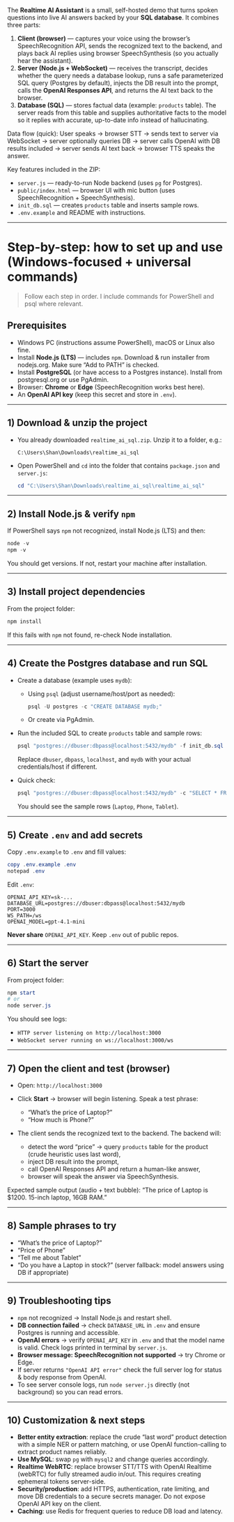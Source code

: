 The **Realtime AI Assistant** is a small, self-hosted demo that turns spoken questions into live AI answers backed by your **SQL database**. It combines three parts:

1. **Client (browser)** — captures your voice using the browser’s SpeechRecognition API, sends the recognized text to the backend, and plays back AI replies using browser SpeechSynthesis (so you actually hear the assistant).
2. **Server (Node.js + WebSocket)** — receives the transcript, decides whether the query needs a database lookup, runs a safe parameterized SQL query (Postgres by default), injects the DB result into the prompt, calls the **OpenAI Responses API**, and returns the AI text back to the browser.
3. **Database (SQL)** — stores factual data (example: `products` table). The server reads from this table and supplies authoritative facts to the model so it replies with accurate, up-to-date info instead of hallucinating.

Data flow (quick):
User speaks → browser STT → sends text to server via WebSocket → server optionally queries DB → server calls OpenAI with DB results included → server sends AI text back → browser TTS speaks the answer.

Key features included in the ZIP:

* `server.js` — ready-to-run Node backend (uses `pg` for Postgres).
* `public/index.html` — browser UI with mic button (uses SpeechRecognition + SpeechSynthesis).
* `init_db.sql` — creates `products` table and inserts sample rows.
* `.env.example` and README with instructions.

---

# Step-by-step: how to set up and use (Windows-focused + universal commands)

> Follow each step in order. I include commands for PowerShell and psql where relevant.

## Prerequisites

* Windows PC (instructions assume PowerShell), macOS or Linux also fine.
* Install **Node.js (LTS)** — includes `npm`. Download & run installer from nodejs.org. Make sure “Add to PATH” is checked.
* Install **PostgreSQL** (or have access to a Postgres instance). Install from postgresql.org or use PgAdmin.
* Browser: **Chrome** or **Edge** (SpeechRecognition works best here).
* An **OpenAI API key** (keep this secret and store in `.env`).

---

## 1) Download & unzip the project

* You already downloaded `realtime_ai_sql.zip`. Unzip it to a folder, e.g.:

  ```
  C:\Users\Shan\Downloads\realtime_ai_sql
  ```
* Open PowerShell and `cd` into the folder that contains `package.json` and `server.js`:

  ```powershell
  cd "C:\Users\Shan\Downloads\realtime_ai_sql\realtime_ai_sql"
  ```

---

## 2) Install Node.js & verify `npm`

If PowerShell says `npm` not recognized, install Node.js (LTS) and then:

```powershell
node -v
npm -v
```

You should get versions. If not, restart your machine after installation.

---

## 3) Install project dependencies

From the project folder:

```powershell
npm install
```

If this fails with `npm` not found, re-check Node installation.

---

## 4) Create the Postgres database and run SQL

* Create a database (example uses `mydb`):

  * Using `psql` (adjust username/host/port as needed):

    ```powershell
    psql -U postgres -c "CREATE DATABASE mydb;"
    ```
  * Or create via PgAdmin.

* Run the included SQL to create `products` table and sample rows:

  ```powershell
  psql "postgres://dbuser:dbpass@localhost:5432/mydb" -f init_db.sql
  ```

  Replace `dbuser`, `dbpass`, `localhost`, and `mydb` with your actual credentials/host if different.

* Quick check:

  ```powershell
  psql "postgres://dbuser:dbpass@localhost:5432/mydb" -c "SELECT * FROM products;"
  ```

  You should see the sample rows (`Laptop`, `Phone`, `Tablet`).

---

## 5) Create `.env` and add secrets

Copy `.env.example` to `.env` and fill values:

```powershell
copy .env.example .env
notepad .env
```

Edit `.env`:

```
OPENAI_API_KEY=sk-...
DATABASE_URL=postgres://dbuser:dbpass@localhost:5432/mydb
PORT=3000
WS_PATH=/ws
OPENAI_MODEL=gpt-4.1-mini
```

**Never share** `OPENAI_API_KEY`. Keep `.env` out of public repos.

---

## 6) Start the server

From project folder:

```powershell
npm start
# or
node server.js
```

You should see logs:

* `HTTP server listening on http://localhost:3000`
* `WebSocket server running on ws://localhost:3000/ws`

---

## 7) Open the client and test (browser)

* Open: `http://localhost:3000`
* Click **Start** → browser will begin listening. Speak a test phrase:

  * “What’s the price of Laptop?”
  * “How much is Phone?”
* The client sends the recognized text to the backend. The backend will:

  * detect the word “price” → query `products` table for the product (crude heuristic uses last word),
  * inject DB result into the prompt,
  * call OpenAI Responses API and return a human-like answer,
  * browser will speak the answer via SpeechSynthesis.

Expected sample output (audio + text bubble): “The price of Laptop is \$1200. 15-inch laptop, 16GB RAM.”

---

## 8) Sample phrases to try

* “What’s the price of Laptop?”
* “Price of Phone”
* “Tell me about Tablet”
* “Do you have a Laptop in stock?” (server fallback: model answers using DB if appropriate)

---

## 9) Troubleshooting tips

* `npm` not recognized → Install Node.js and restart shell.
* **DB connection failed** → check `DATABASE_URL` in `.env` and ensure Postgres is running and accessible.
* **OpenAI errors** → verify `OPENAI_API_KEY` in `.env` and that the model name is valid. Check logs printed in terminal by `server.js`.
* **Browser message: SpeechRecognition not supported** → try Chrome or Edge.
* If server returns `"OpenAI API error"` check the full server log for status & body response from OpenAI.
* To see server console logs, run `node server.js` directly (not background) so you can read errors.

---

## 10) Customization & next steps

* **Better entity extraction**: replace the crude “last word” product detection with a simple NER or pattern matching, or use OpenAI function-calling to extract product names reliably.
* **Use MySQL**: swap `pg` with `mysql2` and change queries accordingly.
* **Realtime WebRTC**: replace browser STT/TTS with OpenAI Realtime (webRTC) for fully streamed audio in/out. This requires creating ephemeral tokens server-side.
* **Security/production**: add HTTPS, authentication, rate limiting, and move DB credentials to a secure secrets manager. Do not expose OpenAI API key on the client.
* **Caching**: use Redis for frequent queries to reduce DB load and latency.


